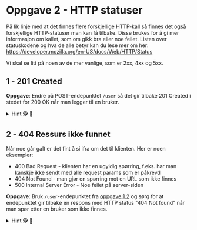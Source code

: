 # Oppgave 2 - HTTP statuser

På lik linje med at det finnes flere forskjellige HTTP-kall så finnes det også forskjellige HTTP-statuser man kan få tilbake.
Disse brukes for å gi mer informasjon om kallet, som om gikk bra eller noe feilet.
Listen over statuskodene og hva de alle betyr kan du lese mer om her: https://developer.mozilla.org/en-US/docs/Web/HTTP/Status

Vi skal se litt på noen av de mer vanlige, som er 2xx, 4xx og 5xx.

## 1 - 201 Created

**Oppgave**: Endre på POST-endepunktet `/user` så det gir tilbake 201 Created i stedet for 200 OK når man legger til en bruker.

<details>
<summary>Hint 🕵️ 📜</summary>

Hvordan å returnere en spesifikk HTTP-status:

```
return ResponseEntity.status(HttpStatus.CREATED).body(id)
```

</details>

## 2 - 404 Ressurs ikke funnet

Når noe går galt er det fint å si ifra om det til klienten. Her er noen eksempler:
* 400 Bad Request - klienten har en ugyldig spørring, f.eks. har man kanskje ikke sendt med alle request params som er påkrevd
* 404 Not Found - man gjør en spørring mot en URL som ikke finnes
* 500 Internal Server Error - Noe feilet på server-siden

**Oppgave**: Bruk `/user`-endepunktet fra [oppgave 1.2](#12-hent-en-spesifikk-bruker) og sørg for at endepunktet gir tilbake en respons
med HTTP status "404 Not found" når man spør etter en bruker som ikke finnes.

<details>
<summary>Hint 🕵️ 📜</summary>

Det går an å kaste en feilmelding med ønsket HTTP status med følgende kode:

```
throw ResponseStatusException(HttpStatus.NOT_FOUND)
```

https://www.baeldung.com/spring-response-status-exception#1-generate-responsestatusexception
</details>

